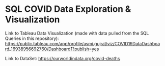 # SQL COVID Data Exploration & Visualization

Link to Tableau Data Visualization (made with data pulled from the SQL Queries in this repository): https://public.tableau.com/app/profile/asmi.gujral/viz/COVID19DataDashboard_16938956692760/Dashboard1?publish=yes

Link to DataSet: https://ourworldindata.org/covid-deaths
